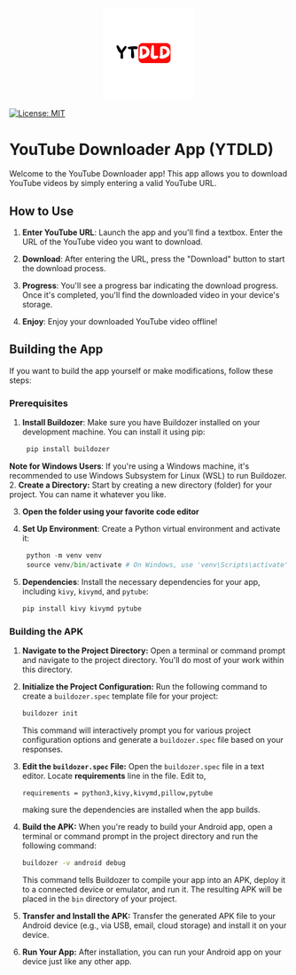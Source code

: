 
<p align="center" width="100%">
    <img width="33%" src="https://github.com/naphtron/YTDLD/blob/main/logo.png" > 
</p>

[![License: MIT](https://img.shields.io/badge/License-MIT-yellow.svg)](https://opensource.org/licenses/MIT)

# YouTube Downloader App (YTDLD)

Welcome to the YouTube Downloader app! This app allows you to download YouTube videos by simply entering a valid YouTube URL.

## How to Use

1. **Enter YouTube URL**: Launch the app and you'll find a textbox. Enter the URL of the YouTube video you want to download.

2. **Download**: After entering the URL, press the "Download" button to start the download process.

3. **Progress**: You'll see a progress bar indicating the download progress. Once it's completed, you'll find the downloaded video in your device's storage.

4. **Enjoy**: Enjoy your downloaded YouTube video offline!

## Building the App

If you want to build the app yourself or make modifications, follow these steps:

### Prerequisites

1. **Install Buildozer**: Make sure you have Buildozer installed on your development machine. You can install it using pip:
   
   ```bash
    pip install buildozer

**Note for Windows Users**: If you're using a Windows machine, it's recommended to use Windows Subsystem for Linux (WSL) to run Buildozer.
2.  **Create a Directory:** Start by creating a new directory (folder) for your project. You can name it whatever you like.

3. **Open the folder using your favorite code editor**

4. **Set Up Environment**: Create a Python virtual environment and activate it:
   
   ```python
    python -m venv venv
    source venv/bin/activate # On Windows, use 'venv\Scripts\activate'

5. **Dependencies**: Install the necessary dependencies for your app, including `kivy`, `kivymd`, and `pytube`:
      ```python
     pip install kivy kivymd pytube
      
### Building the APK

1. **Navigate to the Project Directory:** Open a terminal or command prompt and navigate to the project directory. You'll do most of your work within this directory.

2. **Initialize the Project Configuration:** Run the following command to create a `buildozer.spec` template file for your project:

    ```bash
    buildozer init
    ```

    This command will interactively prompt you for various project configuration options and generate a `buildozer.spec` file based on your responses.

3. **Edit the `buildozer.spec` File:** Open the `buildozer.spec` file in a text editor. Locate **requirements** line in the file.
   Edit to,
    ```text
    requirements = python3,kivy,kivymd,pillow,pytube
    ```
    making sure the dependencies are installed when the app builds.

5. **Build the APK:** When you're ready to build your Android app, open a terminal or command prompt in the project directory and run the following command:

    ```bash
    buildozer -v android debug
    ```

    This command tells Buildozer to compile your app into an APK, deploy it to a connected device or emulator, and run it. The resulting APK will be placed in the `bin` directory of your project.

6. **Transfer and Install the APK:** Transfer the generated APK file to your Android device (e.g., via USB, email, cloud storage) and install it on your device.

7. **Run Your App:** After installation, you can run your Android app on your device just like any other app.

   





